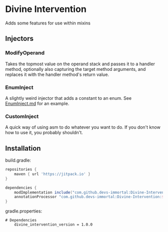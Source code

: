 # Divine Intervention
Adds some features for use within mixins

## Injectors
### ModifyOperand
Takes the topmost value on the operand stack and passes it to a handler method,
optionally also capturing the target method arguments, and replaces it with the
handler method's return value.

### EnumInject
A slightly weird injector that adds a constant to an enum. See [EnumInject.md](EnumInject.md) for an example.

### CustomInject
A quick way of using asm to do whatever you want to do. If you don't know how to use it, you probably shouldn't.

## Installation
build.gradle:
```groovy
repositories {
    maven { url 'https://jitpack.io' }
}

dependencies {
    modImplementation include("com.github.devs-immortal:Divine-Intervention:${project.divine_intervention_version}")
    annotationProcessor "com.github.devs-immortal:Divine-Intervention:${project.divine_intervention_version}"
}
```
gradle.properties:
```properties
# Dependencies
	divine_intervention_version = 1.0.0
```
